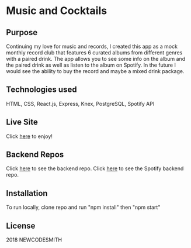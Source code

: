 # Music and Cocktails

## Purpose
Continuing my love for music and records, I created this app as a mock monthly record club that features 6 curated albums from different genres with a paired drink. The app allows you to see some info on the album and the paired drink as well as listen to the album on Spotify. In the future I would see the ability to buy the record and maybe a mixed drink package.

## Technologies used
HTML, CSS, React.js, Express, Knex, PostgreSQL, Spotify API

## Live Site
Click [here]( https://top-albums-list.firebaseapp.com/) to enjoy!

## Backend Repos
Click [here]( https://github.com/newcodesmith/music-and-cocktails-back) to see the backend repo.
Click [here]( https://github.com/newcodesmith/Spotify-BackEnd) to see the Spotify backend repo.

## Installation
To run locally,  clone repo and run "npm install" then "npm start"

## License
2018 NEWCODESMITH

